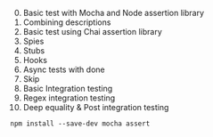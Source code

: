0. Basic test with Mocha and Node assertion library
1. Combining descriptions
2. Basic test using Chai assertion library
3. Spies
4. Stubs
5. Hooks
6. Async tests with done
7. Skip
8. Basic Integration testing
9. Regex integration testing
10. Deep equality & Post integration testing

``npm install --save-dev mocha assert``
